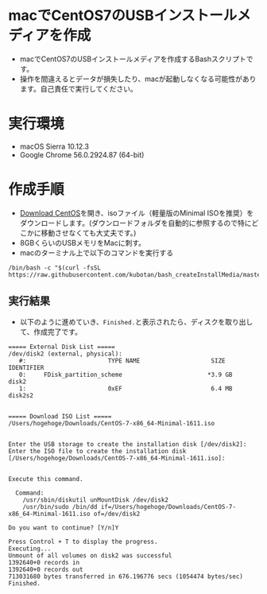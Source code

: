 # macでCentOS7のUSBインストールメディアを作成
- macでCentOS7のUSBインストールメディアを作成するBashスクリプトです。
- 操作を間違えるとデータが損失したり、macが起動しなくなる可能性があります。自己責任で実行してください。

# 実行環境
- macOS Sierra 10.12.3
- Google Chrome 56.0.2924.87 (64-bit)

# 作成手順
- [Download CentOS](https://www.centos.org/download/)を開き、isoファイル（軽量版のMinimal ISOを推奨）をダウンロードします。(ダウンロードフォルダを自動的に参照するので特にどこかに移動させなくても大丈夫です。)
- 8GBくらいのUSBメモリをMacに刺す。
- macのターミナル上で以下のコマンドを実行する
```
/bin/bash -c "$(curl -fsSL https://raw.githubusercontent.com/kubotan/bash_createInstallMedia/master/setup)"
```
## 実行結果
- 以下のように進めていき、`Finished.`と表示されたら、ディスクを取り出して、作成完了です。
```
===== External Disk List =====
/dev/disk2 (external, physical):
   #:                       TYPE NAME                    SIZE       IDENTIFIER
   0:     FDisk_partition_scheme                        *3.9 GB     disk2
   1:                       0xEF                         6.4 MB     disk2s2


===== Download ISO List =====
/Users/hogehoge/Downloads/CentOS-7-x86_64-Minimal-1611.iso


Enter the USB storage to create the installation disk [/dev/disk2]: 
Enter the ISO file to create the installation disk [/Users/hogehoge/Downloads/CentOS-7-x86_64-Minimal-1611.iso]: 


Execute this command.

  Command:
    /usr/sbin/diskutil unMountDisk /dev/disk2
    /usr/bin/sudo /bin/dd if=/Users/hogehoge/Downloads/CentOS-7-x86_64-Minimal-1611.iso of=/dev/disk2

Do you want to continue? [Y/n]Y

Press Control + T to display the progress.
Executing...
Unmount of all volumes on disk2 was successful
1392640+0 records in
1392640+0 records out
713031680 bytes transferred in 676.196776 secs (1054474 bytes/sec)
Finished.
```
